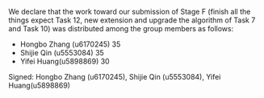 We declare that the work toward our submission of Stage F (finish all the things expect Task 12, new extension and upgrade the algorithm of Task 7 and Task 10) was distributed among the group members as follows:

* Hongbo Zhang (u6170245) 35
* Shijie Qin (u5553084)   35
* Yifei Huang(u5898869)   30

Signed: Hongbo Zhang (u6170245), Shijie Qin (u5553084), Yifei Huang(u5898869)
